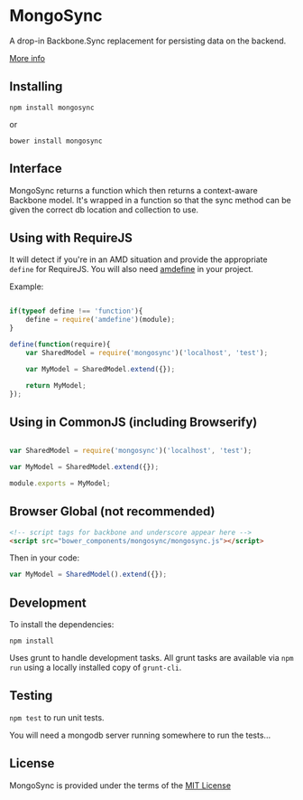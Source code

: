 # MongoSync

A drop-in Backbone.Sync replacement for persisting data on the backend.

[More info](http://blog.selfassembled.org/posts/sharing_models.html)

## Installing

`npm install mongosync`

or

`bower install mongosync`

## Interface

MongoSync returns a function which then returns a context-aware Backbone model. It's wrapped in a function so that the sync method can be given the correct db location and collection to use.

## Using with RequireJS

It will detect if you're in an AMD situation and provide the appropriate `define` for RequireJS. You will also need [amdefine](https://github.com/jrburke/amdefine) in your project.

Example:

```javascript

if(typeof define !== 'function'){
    define = require('amdefine')(module);
}

define(function(require){
    var SharedModel = require('mongosync')('localhost', 'test');

    var MyModel = SharedModel.extend({});

    return MyModel;
});
```

## Using in CommonJS (including Browserify)

```javascript

var SharedModel = require('mongosync')('localhost', 'test');

var MyModel = SharedModel.extend({});

module.exports = MyModel;
```

## Browser Global (not recommended)

```html
<!-- script tags for backbone and underscore appear here -->
<script src="bower_components/mongosync/mongosync.js"></script>
```

Then in your code:

```javascript
var MyModel = SharedModel().extend({});
```

## Development
To install the dependencies:

`npm install`

Uses grunt to handle development tasks. All grunt tasks are available via `npm run` using a locally installed copy of `grunt-cli`.

## Testing

`npm test` to run unit tests.

You will need a mongodb server running somewhere to run the tests...

## License
MongoSync is provided under the terms of the [MIT License](/LICENSE)